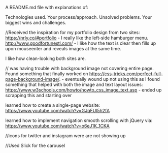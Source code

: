 A README.md file with explanations of:

Technologies used.
Your process/approach.
Unsolved problems.
Your biggest wins and challenges.

//Received the inspiration for my portfolio design from two sites:
https://nrly.co/#portfolio - I really like the left-side hamburger menu.   
http://www.goodfortunestl.com/ - I like how the text is clear then fills up upon mouseenter and reveals images at the same time.

I like how clean-looking both sites are.

// was having trouble with background image not covering entire page. Found something that finally worked on https://css-tricks.com/perfect-full-page-background-image/. - eventually wound up not using this as I found something that helped
with both the image and text layout issues:
https://www.w3schools.com/howto/howto_css_image_text.asp - ended up scrapping this and starting over  

learned how to create a single-page website:
https://www.youtube.com/watch?v=GJqFUl5h2fA

learned how to implement navigation smooth scrolling with jQuery via:
https://www.youtube.com/watch?v=o6eJ1K_1CKA

//icons for twitter and instagram were are not showing up  


//Used Slick for the carousel
